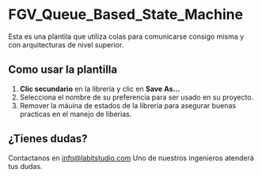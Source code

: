 # FGV_Queue_Based_State_Machine

Esta es una plantila que utiliza colas para comunicarse consigo misma y con arquitecturas de nivel superior.

## Como usar la plantilla

1. **Clic secundario** en la librería y clic en **Save As...**
2. Selecciona el nombre de su preferencia para ser usado en su proyecto.
3. Remover la máuina de estados de la librería para asegurar buenas practicas en el manejo de liberias.

## ¿Tienes dudas?

Contactanos en info@labitstudio.com
Uno de nuestros ingenieros atenderá tus dudas.
